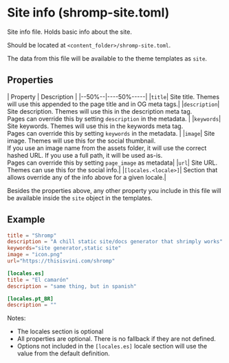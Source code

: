 <!--
nav_max: 1
-->
# Site info (shromp-site.toml)

Site info file. Holds basic info about the site.

Should be located at `<content_folder>/shromp-site.toml`.

The data from this file will be available to the theme templates as `site`.


## Properties

| Property | Description |
|--50%--|----50%-----|
|`title`| Site title. Themes will use this appended to the page title and in OG meta tags.|
|`description`| Site description. Themes will use this in the description meta tag.<br/>Pages can override this by setting `description` in the metadata. |
|`keywords`| Site keywords. Themes will use this in the keywords meta tag.<br/>Pages can override this by setting `keywords` in the metadata. |
|`image`| Site image. Themes will use this for the social thumbnail.<br/>If you use an image name from the assets folder, it will use the correct hashed URL. If you use a full path, it will be used as-is.<br/>Pages can override this by setting `page_image` as metadata|
|`url`| Site URL. Themes can use this for the social info.|
|`[locales.<locale>]`| Section that allows override any of the info above for a given locale.|

Besides the properties above, any other property you include in this file will be available inside the `site` object in the templates.

## Example

```toml
title = "Shromp"
description = "A chill static site/docs generator that shrimply works"
keywords="site generator,static site"
image = "icon.png"
url="https://thisisvini.com/shromp"

[locales.es]
title = "El camarón"
description = "same thing, but in spanish"

[locales.pt_BR]
description = ""

```

Notes:
- The locales section is optional
- All properties are optional. There is no fallback if they are not defined.
- Options not included in the `[locales.es]` locale section will use the value from the default definition.
